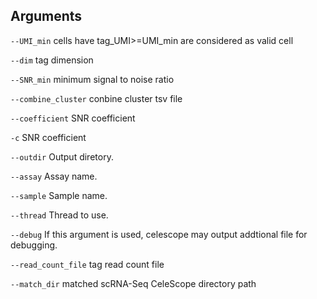 

## Arguments
`--UMI_min` cells have tag_UMI>=UMI_min are considered as valid cell

`--dim` tag dimension

`--SNR_min` minimum signal to noise ratio

`--combine_cluster` conbine cluster tsv file

`--coefficient` SNR coefficient

`-c` SNR coefficient

`--outdir` Output diretory.

`--assay` Assay name.

`--sample` Sample name.

`--thread` Thread to use.

`--debug` If this argument is used, celescope may output addtional file for debugging.

`--read_count_file` tag read count file

`--match_dir` matched scRNA-Seq CeleScope directory path

